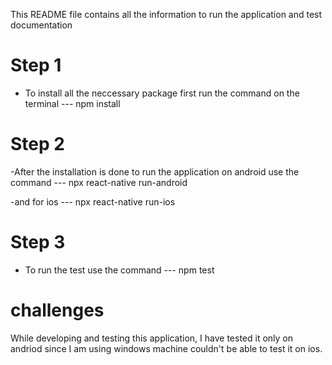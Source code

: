 
This README file contains all the information to run the application and test documentation

# Step 1

 - To install all the neccessary package first run the command on the terminal
 --- npm install

# Step 2

-After the installation is done to run the application on android use the command
--- npx react-native run-android

-and for ios
--- npx react-native run-ios

# Step 3

- To run the test use the command
--- npm test


# challenges

While developing and testing this application, I have tested it only on andriod since I am using windows machine couldn't be able to test it on ios. 